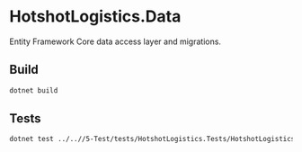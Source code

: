 # HotshotLogistics.Data

Entity Framework Core data access layer and migrations.

## Build

```bash
dotnet build
```

## Tests

```bash
dotnet test ../..//5-Test/tests/HotshotLogistics.Tests/HotshotLogistics.Tests.csproj
```

